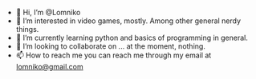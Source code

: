 - 👋 Hi, I’m @Lomniko
- 👀 I’m interested in video games, mostly. Among other general nerdy things. 
- 🌱 I’m currently learning python and basics of programming in general.
- 💞️ I’m looking to collaborate on ... at the moment, nothing.
- 📫 How to reach me you can reach me through my email at lomniko@gmail.com

<!---
Lomniko/Lomniko is a ✨ special ✨ repository because its `README.md` (this file) appears on your GitHub profile.
You can click the Preview link to take a look at your changes.
--->
